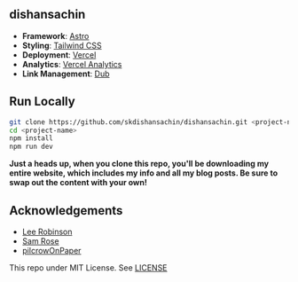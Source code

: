 ## dishansachin

-   **Framework**: [Astro](https://astro.build)
-   **Styling**: [Tailwind CSS](https://tailwindcss.com)
-   **Deployment**: [Vercel](https://vercel.com)
-   **Analytics**: [Vercel Analytics](https://vercel.com/analytics)
-   **Link Management**: [Dub](https://dub.co)

## Run Locally

```bash
git clone https://github.com/skdishansachin/dishansachin.git <project-name>
cd <project-name>
npm install
npm run dev
```

**Just a heads up, when you clone this repo, you'll be downloading my entire website, which includes my info and all my blog posts. Be sure to swap out the content with your own!**

## Acknowledgements

-   [Lee Robinson](https://leerob.io)
-   [Sam Rose](https://samwho.dev)
-   [pilcrowOnPaper](https://pilcrowonpaper.com)

This repo under MIT License. See [LICENSE](https://github.com/skdishansachin/dishansachin/blob/master/LICENSE)
